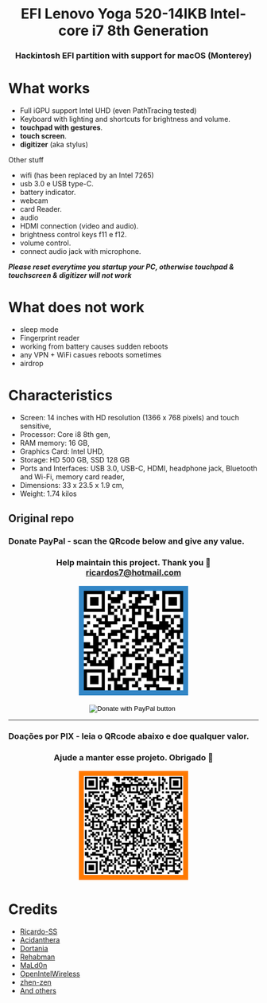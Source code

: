 <h1 align="center"> EFI Lenovo Yoga 520-14IKB Intel-core i7 8th Generation </h1>
<h3 align="center"> Hackintosh EFI partition with support for macOS (Monterey) </h3>

# What works
- Full iGPU support Intel UHD (even PathTracing tested)
- Keyboard with lighting and shortcuts for brightness and volume.
- __touchpad with gestures__.
- __touch screen__.
- __digitizer__ (aka stylus)

Other stuff
  
- wifi (has been replaced by an Intel 7265)
- usb 3.0 e USB type-C.
- battery indicator.
- webcam
- card Reader.
- audio
- HDMI connection (video and audio).
- brightness control keys f11 e f12. 
- volume control.
- connect audio jack with microphone. 


___Please reset everytime you startup your PC, otherwise touchpad & touchscreen & digitizer will not work___


# What does not work
- sleep mode
- Fingerprint reader
- working from battery causes sudden reboots
- any VPN + WiFi casues reboots sometimes
- airdrop


# Characteristics
- Screen: 14 inches with HD resolution (1366 x 768 pixels) and touch sensitive,
- Processor: Core i8 8th gen,
- RAM memory: 16 GB,
- Graphics Card: Intel UHD,
- Storage: HD 500 GB, SSD 128 GB
- Ports and Interfaces: USB 3.0, USB-C, HDMI, headphone jack, Bluetooth and Wi-Fi, memory card reader,
- Dimensions: 33 x 23.5 x 1.9 cm,
- Weight: 1.74 kilos


## Original repo
### Donate PayPal - scan the QRcode below and give any value.
<h3 align="center">Help maintain this project. Thank you 🍺 <br>
<a href="mailto:ricardos7@hotmail.com">ricardos7@hotmail.com</a>
</h3>
<p align="center">
<img src="img/QR_Code_PayPal.png" width="200px" style="border: 10px solid rgb(50,134,198)"/>
</p>

<form action="https://www.paypal.com/donate" method="post" target="_top" align="center">
<input type="hidden" name="hosted_button_id" value="Z4V3GZF3ACE84" />
<input type="image" src="https://www.paypalobjects.com/en_US/i/btn/btn_donateCC_LG.gif" border="0" name="submit" title="PayPal - The safer, easier way to pay online!" alt="Donate with PayPal button" />
<img alt="" border="0" src="https://www.paypal.com/en_BR/i/scr/pixel.gif" width="1" height="1" />
</form>

<hr>

### Doações por PIX - leia o QRcode abaixo e doe qualquer valor.
<h3 align="center">Ajude a manter esse projeto. Obrigado 🍺 </h3>

<p align="center">
<img src="img/c6_bank_pix_qrcode.png" width="200px" style="border: 10px solid rgb(254,121,0)"/>
</p>


# Credits
 - <a href="https://github.com/Ricardo-SS"> Ricardo-SS </a>
 - <a href="https://github.com/acidanthera"> Acidanthera </a>
 - <a href="https://github.com/dortania"> Dortania </a>
 - <a href="https://bitbucket.org/RehabMan/"> Rehabman </a>
 - <a href="https://www.olarila.com/profile/2-mald0n/"> MaLd0n </a>
 - <a href="https://github.com/OpenIntelWireless"> OpenIntelWireless </a>
 - <a href="https://github.com/zhen-zen"> zhen-zen </a>
 - <a href="#"> And others </a>
